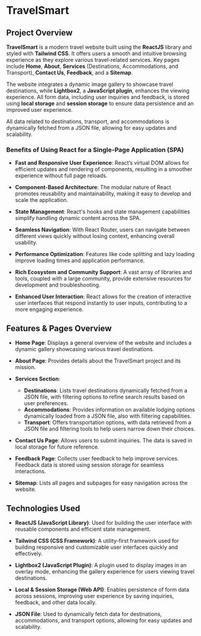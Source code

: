 # TravelSmart

## Project Overview
**TravelSmart** is a modern travel website built using the **ReactJS** library and styled with **Tailwind CSS**. It offers users a smooth and intuitive browsing experience as they explore various travel-related services. Key pages include **Home**, **About**, **Services** (Destinations, Accommodations, and Transport), **Contact Us**, **Feedback**, and a **Sitemap**.

The website integrates a dynamic image gallery to showcase travel destinations, while **Lightbox2**, a **JavaScript plugin**, enhances the viewing experience. All form data, including user inquiries and feedback, is stored using **local storage** and **session storage** to ensure data persistence and an improved user experience. 

All data related to destinations, transport, and accommodations is dynamically fetched from a JSON file, allowing for easy updates and scalability.

### Benefits of Using React for a Single-Page Application (SPA)
- **Fast and Responsive User Experience**: React’s virtual DOM allows for efficient updates and rendering of components, resulting in a smoother experience without full page reloads.
  
- **Component-Based Architecture**: The modular nature of React promotes reusability and maintainability, making it easy to develop and scale the application.

- **State Management**: React's hooks and state management capabilities simplify handling dynamic content across the SPA.

- **Seamless Navigation**: With React Router, users can navigate between different views quickly without losing context, enhancing overall usability.

- **Performance Optimization**: Features like code splitting and lazy loading improve loading times and application performance.

- **Rich Ecosystem and Community Support**: A vast array of libraries and tools, coupled with a large community, provide extensive resources for development and troubleshooting.

- **Enhanced User Interaction**: React allows for the creation of interactive user interfaces that respond instantly to user inputs, contributing to a more engaging experience.

## Features & Pages Overview
- **Home Page**: Displays a general overview of the website and includes a dynamic gallery showcasing various travel destinations.
  
- **About Page**: Provides details about the TravelSmart project and its mission.
  
- **Services Section**:
  - **Destinations**: Lists travel destinations dynamically fetched from a JSON file, with filtering options to refine search results based on user preferences.
  - **Accommodations**: Provides information on available lodging options dynamically loaded from a JSON file, also with filtering capabilities.
  - **Transport**: Offers transportation options, with data retrieved from a JSON file and filtering tools to help users narrow down their choices.

- **Contact Us Page**: Allows users to submit inquiries. The data is saved in local storage for future reference.
  
- **Feedback Page**: Collects user feedback to help improve services. Feedback data is stored using session storage for seamless interactions.
  
- **Sitemap**: Lists all pages and subpages for easy navigation across the website.

## Technologies Used
- **ReactJS (JavaScript Library)**: Used for building the user interface with reusable components and efficient state management.
  
- **Tailwind CSS (CSS Framework)**: A utility-first framework used for building responsive and customizable user interfaces quickly and effectively.
  
- **Lightbox2 (JavaScript Plugin)**: A plugin used to display images in an overlay mode, enhancing the gallery experience for users viewing travel destinations.
  
- **Local & Session Storage (Web API)**: Enables persistence of form data across sessions, improving user experience by saving inquiries, feedback, and other data locally.

- **JSON File**: Used to dynamically fetch data for destinations, accommodations, and transport options, allowing for easy updates and scalability.
